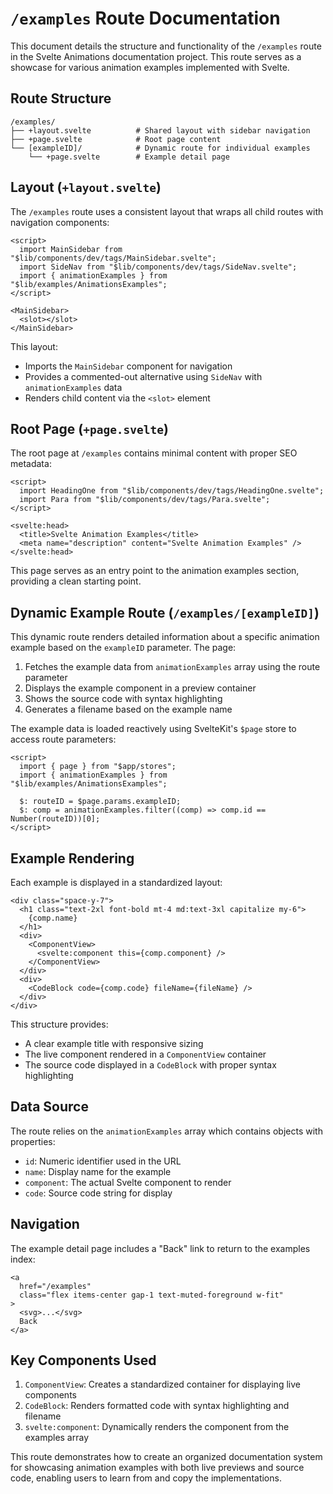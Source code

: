 # `/examples` Route Documentation

This document details the structure and functionality of the `/examples` route in the Svelte Animations documentation project. This route serves as a showcase for various animation examples implemented with Svelte.

## Route Structure

```
/examples/
├── +layout.svelte          # Shared layout with sidebar navigation
├── +page.svelte            # Root page content
└── [exampleID]/            # Dynamic route for individual examples
    └── +page.svelte        # Example detail page
```

## Layout (`+layout.svelte`)

The `/examples` route uses a consistent layout that wraps all child routes with navigation components:

```svelte
<script>
  import MainSidebar from "$lib/components/dev/tags/MainSidebar.svelte";
  import SideNav from "$lib/components/dev/tags/SideNav.svelte";
  import { animationExamples } from "$lib/examples/AnimationsExamples";
</script>

<MainSidebar>
  <slot></slot>
</MainSidebar>
```

This layout:
- Imports the `MainSidebar` component for navigation
- Provides a commented-out alternative using `SideNav` with `animationExamples` data
- Renders child content via the `<slot>` element

## Root Page (`+page.svelte`)

The root page at `/examples` contains minimal content with proper SEO metadata:

```svelte
<script>
  import HeadingOne from "$lib/components/dev/tags/HeadingOne.svelte";
  import Para from "$lib/components/dev/tags/Para.svelte";
</script>

<svelte:head>
  <title>Svelte Animation Examples</title>
  <meta name="description" content="Svelte Animation Examples" />
</svelte:head>
```

This page serves as an entry point to the animation examples section, providing a clean starting point.

## Dynamic Example Route (`/examples/[exampleID]`)

This dynamic route renders detailed information about a specific animation example based on the `exampleID` parameter. The page:

1. Fetches the example data from `animationExamples` array using the route parameter
2. Displays the example component in a preview container
3. Shows the source code with syntax highlighting
4. Generates a filename based on the example name

The example data is loaded reactively using SvelteKit's `$page` store to access route parameters:

```svelte
<script>
  import { page } from "$app/stores";
  import { animationExamples } from "$lib/examples/AnimationsExamples";
  
  $: routeID = $page.params.exampleID;
  $: comp = animationExamples.filter((comp) => comp.id == Number(routeID))[0];
</script>
```

## Example Rendering

Each example is displayed in a standardized layout:

```svelte
<div class="space-y-7">
  <h1 class="text-2xl font-bold mt-4 md:text-3xl capitalize my-6">
    {comp.name}
  </h1>
  <div>
    <ComponentView>
      <svelte:component this={comp.component} />
    </ComponentView>
  </div>
  <div>
    <CodeBlock code={comp.code} fileName={fileName} />
  </div>
</div>
```

This structure provides:
- A clear example title with responsive sizing
- The live component rendered in a `ComponentView` container
- The source code displayed in a `CodeBlock` with proper syntax highlighting

## Data Source

The route relies on the `animationExamples` array which contains objects with properties:
- `id`: Numeric identifier used in the URL
- `name`: Display name for the example
- `component`: The actual Svelte component to render
- `code`: Source code string for display

## Navigation

The example detail page includes a "Back" link to return to the examples index:

```svelte
<a
  href="/examples"
  class="flex items-center gap-1 text-muted-foreground w-fit"
>
  <svg>...</svg>
  Back
</a>
```

## Key Components Used

1. `ComponentView`: Creates a standardized container for displaying live components
2. `CodeBlock`: Renders formatted code with syntax highlighting and filename
3. `svelte:component`: Dynamically renders the component from the examples array

This route demonstrates how to create an organized documentation system for showcasing animation examples with both live previews and source code, enabling users to learn from and copy the implementations.